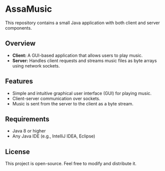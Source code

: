 # AssaMusic

This repository contains a small Java application with both client and server components.

## Overview

- **Client:** A GUI-based application that allows users to play music.
- **Server:** Handles client requests and streams music files as byte arrays using network sockets.

## Features

- Simple and intuitive graphical user interface (GUI) for playing music.
- Client-server communication over sockets.
- Music is sent from the server to the client as a byte stream.

## Requirements

- Java 8 or higher
- Any Java IDE (e.g., IntelliJ IDEA, Eclipse)

## License

This project is open-source. Feel free to modify and distribute it.

